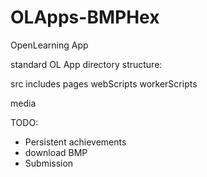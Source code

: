 OLApps-BMPHex
==========

OpenLearning App

standard OL App directory structure:


src
  includes
  pages
  webScripts
  workerScripts

media


TODO:
 - Persistent achievements
 - download BMP
 - Submission


